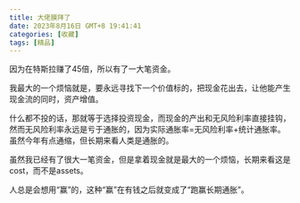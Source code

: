 ```yaml
---
title: 大佬膜拜了
date: 2023年8月16日 GMT+8 19:41:41
categories: [收藏]
tags: [精品]
---
```


因为在特斯拉赚了45倍，所以有了一大笔资金。

我最大的一个烦恼就是，要永远寻找下一个价值标的，把现金花出去，让他能产生现金流的同时，资产增值。

什么都不投的话，那就等于选择投资现金，而现金的产出和无风险利率直接挂钩，然而无风险利率永远是亏于通胀的，因为实际通胀率=无风险利率+统计通胀率。虽然今年有点通缩，但长期来看人类是通胀的。

虽然我已经有了很大一笔资金，但是拿着现金就是最大的一个烦恼，长期来看这是cost，而不是assets。

人总是会想用“赢”的，这种“赢”在有钱之后就变成了“跑赢长期通胀”。